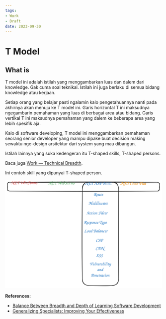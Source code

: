```yaml
---
tags:
- Work
- Draft
date: 2023-09-30
---
```


# T Model

## What is

T model ini adalah istilah yang menggambarkan luas dan dalem dari knowledge. Gak cuma soal teknikal. Istilah ini juga berlaku di semua bidang knowledge atau kerjaan.

Setiap orang yang belajar pasti ngalamin kalo pengetahuannya nanti pada akhirnya akan menuju ke T model ini. Garis horizontal T ini maksudnya ngegambarin pemahaman yang luas di berbagai area atau bidang. Garis vertikal T ini maksudnya pemahaman yang dalem ke beberapa area yang lebih spesifik aja.

Kalo di software developing, T model ini menggambarkan pemahaman seorang senior developer yang mampu dipake buat decision making sewaktu nge-design arsitektur dari system yang mau dibangun.

Istilah lainnya yang suka kedengeran itu T-shaped skills, T-shaped persons.

Baca juga [Work — Technical Breadth](/Work/Work%20%E2%80%94%20Technical%20Breadth).

Ini contoh skill yang dipunyai T-shaped person.

![](_media/t-model.svg)



**References:**

- [Balance Between Breadth and Depth of Learning Software Development](https://hired.com/blog/candidates/balance-breadth-depth-learning-software-development/)
- [Generalizing Specialists: Improving Your Effectiveness](https://agilemodeling.com/essays/generalizingSpecialists.htm)